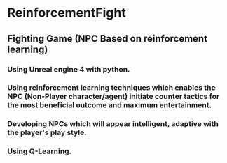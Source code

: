 # ReinforcementFight
## Fighting Game (NPC Based on reinforcement learning)

### Using Unreal engine 4 with python.
### Using reinforcement learning techniques which enables the NPC (Non-Player character/agent) initiate counter tactics for the most beneficial outcome and maximum entertainment.
### Developing NPCs which will appear intelligent, adaptive with the player's play style. 
### Using Q-Learning.
